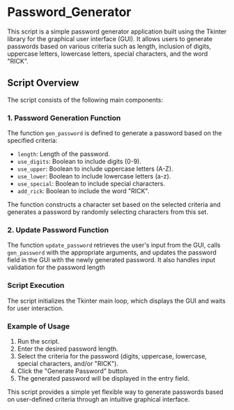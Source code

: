 # Password_Generator

This script is a simple password generator application built using the Tkinter library for the graphical user interface (GUI). It allows users to generate passwords based on various criteria such as length, inclusion of digits, uppercase letters, lowercase letters, special characters, and the word "RICK".

## Script Overview

The script consists of the following main components:

### 1. Password Generation Function
The function `gen_password` is defined to generate a password based on the specified criteria:
- `length`: Length of the password.
- `use_digits`: Boolean to include digits (0-9).
- `use_upper`: Boolean to include uppercase letters (A-Z).
- `use_lower`: Boolean to include lowercase letters (a-z).
- `use_special`: Boolean to include special characters.
- `add_rick`: Boolean to include the word "RICK".

The function constructs a character set based on the selected criteria and generates a password by randomly selecting characters from this set.

### 2. Update Password Function
The function `update_password` retrieves the user's input from the GUI, calls `gen_password` with the appropriate arguments, and updates the password field in the GUI with the newly generated password. It also handles input validation for the password length

### Script Execution
The script initializes the Tkinter main loop, which displays the GUI and waits for user interaction.

### Example of Usage
1. Run the script.
2. Enter the desired password length.
3. Select the criteria for the password (digits, uppercase, lowercase, special characters, and/or "RICK").
4. Click the "Generate Password" button.
5. The generated password will be displayed in the entry field.

This script provides a simple yet flexible way to generate passwords based on user-defined criteria through an intuitive graphical interface.
